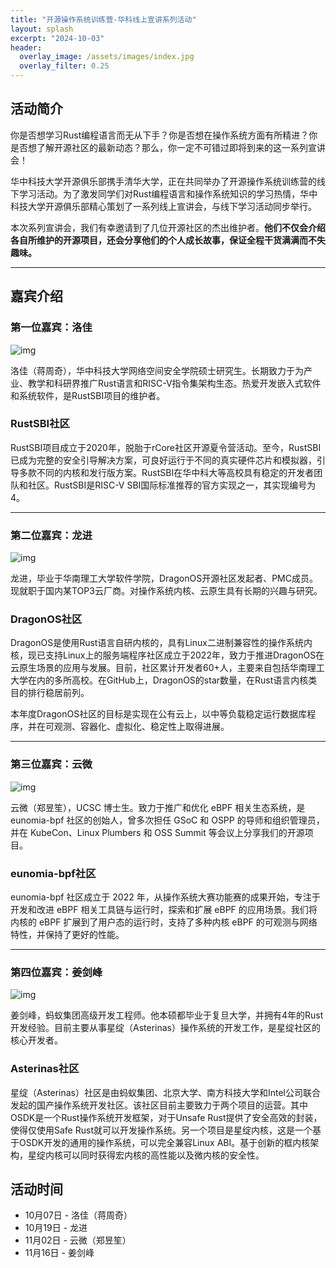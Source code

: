 ```yaml
---
title: "开源操作系统训练营-华科线上宣讲系列活动"
layout: splash
excerpt: "2024-10-03"
header:
  overlay_image: /assets/images/index.jpg
  overlay_filter: 0.25
---
```

## 活动简介

你是否想学习Rust编程语言而无从下手？你是否想在操作系统方面有所精进？你是否想了解开源社区的最新动态？那么，你一定不可错过即将到来的这一系列宣讲会！

华中科技大学开源俱乐部携手清华大学，正在共同举办了开源操作系统训练营的线下学习活动。为了激发同学们对Rust编程语言和操作系统知识的学习热情，华中科技大学开源俱乐部精心策划了一系列线上宣讲会，与线下学习活动同步举行。

本次系列宣讲会，我们有幸邀请到了几位开源社区的杰出维护者。**他们不仅会介绍各自所维护的开源项目，还会分享他们的个人成长故事，保证全程干货满满而不失趣味。**

---

## 嘉宾介绍

### 第一位嘉宾：洛佳

![img](/assets/images/luojia.png)

洛佳（蒋周奇），华中科技大学网络空间安全学院硕士研究生。长期致力于为产业、教学和科研界推广Rust语言和RISC-V指令集架构生态。热爱开发嵌入式软件和系统软件，是RustSBI项目的维护者。

### RustSBI社区

RustSBI项目成立于2020年，脱胎于rCore社区开源夏令营活动。至今，RustSBI已成为完整的安全引导解决方案，可良好运行于不同的真实硬件芯片和模拟器，引导多款不同的内核和发行版方案。RustSBI在华中科大等高校具有稳定的开发者团队和社区。RustSBI是RISC-V SBI国际标准推荐的官方实现之一，其实现编号为4。

---

### 第二位嘉宾：龙进

![img](/assets/images/longjin.png)

龙进，毕业于华南理工大学软件学院，DragonOS开源社区发起者、PMC成员。现就职于国内某TOP3云厂商。对操作系统内核、云原生具有长期的兴趣与研究。

### DragonOS社区

DragonOS是使用Rust语言自研内核的，具有Linux二进制兼容性的操作系统内核，现已支持Linux上的服务端程序社区成立于2022年，致力于推进DragonOS在云原生场景的应用与发展。目前，社区累计开发者60+人，主要来自包括华南理工大学在内的多所高校。在GitHub上，DragonOS的star数量，在Rust语言内核类目的排行稳居前列。

本年度DragonOS社区的目标是实现在公有云上，以中等负载稳定运行数据库程序，并在可观测、容器化、虚拟化、稳定性上取得进展。

---

### 第三位嘉宾：云微

![img](/assets/images/yunwei.png)

云微（郑昱笙），UCSC 博士生。致力于推广和优化 eBPF 相关生态系统，是 eunomia-bpf 社区的创始人，曾多次担任 GSoC 和 OSPP 的导师和组织管理员，并在 KubeCon、Linux Plumbers 和 OSS Summit 等会议上分享我们的开源项目。

### eunomia-bpf社区

eunomia-bpf 社区成立于 2022 年，从操作系统大赛功能赛的成果开始，专注于开发和改进 eBPF 相关工具链与运行时，探索和扩展 eBPF 的应用场景。我们将内核的 eBPF 扩展到了用户态的运行时，支持了多种内核 eBPF 的可观测与网络特性，并保持了更好的性能。

---

### 第四位嘉宾：姜剑峰

![img](/assets/images/jiangjianfeng.png)

姜剑峰，蚂蚁集团高级开发工程师。他本硕都毕业于复旦大学，并拥有4年的Rust开发经验。目前主要从事星绽（Asterinas）操作系统的开发工作，是星绽社区的核心开发者。

### Asterinas社区

星绽（Asterinas）社区是由蚂蚁集团、北京大学、南方科技大学和Intel公司联合发起的国产操作系统开发社区。该社区目前主要致力于两个项目的运营。其中OSDK是一个Rust操作系统开发框架，对于Unsafe Rust提供了安全高效的封装，使得仅使用Safe Rust就可以开发操作系统。另一个项目是星绽内核，这是一个基于OSDK开发的通用的操作系统，可以完全兼容Linux ABI。基于创新的框内核架构，星绽内核可以同时获得宏内核的高性能以及微内核的安全性。

## 活动时间

* 10月07日 - 洛佳（蒋周奇）
* 10月19日 - 龙进
* 11月02日 - 云微（郑昱笙）
* 11月16日 - 姜剑峰
